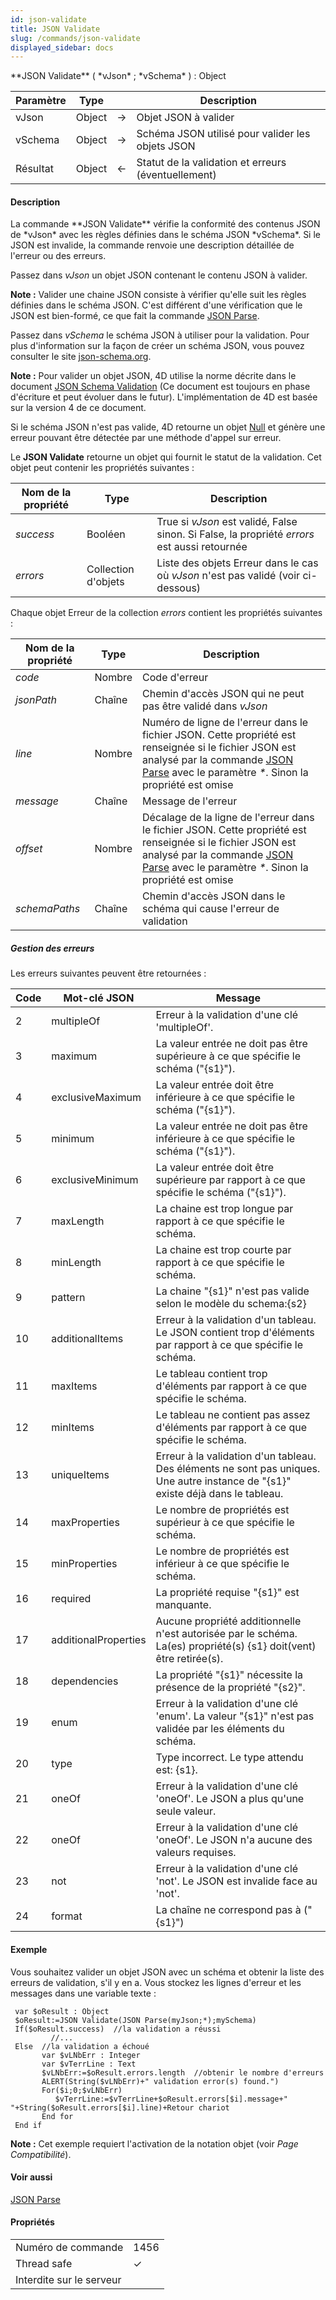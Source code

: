 ```yaml
---
id: json-validate
title: JSON Validate
slug: /commands/json-validate
displayed_sidebar: docs
---
```


<!--REF #_command_.JSON Validate.Syntax-->**JSON Validate** ( *vJson* ; *vSchema* ) : Object<!-- END REF-->
<!--REF #_command_.JSON Validate.Params-->
| Paramètre | Type |  | Description |
| --- | --- | --- | --- |
| vJson | Object | &#8594;  | Objet JSON à valider |
| vSchema | Object | &#8594;  | Schéma JSON utilisé pour valider les objets JSON |
| Résultat | Object | &#8592; | Statut de la validation et erreurs (éventuellement) |

<!-- END REF-->

#### Description 

<!--REF #_command_.JSON Validate.Summary-->La commande **JSON Validate** vérifie la conformité des contenus JSON de *vJson* avec les règles définies dans le schéma JSON *vSchema*.<!-- END REF--> Si le JSON est invalide, la commande renvoie une description détaillée de l'erreur ou des erreurs.

Passez dans *vJson* un objet JSON contenant le contenu JSON à valider.

**Note :** Valider une chaine JSON consiste à vérifier qu'elle suit les règles définies dans le schéma JSON. C'est différent d'une vérification que le JSON est bien-formé, ce que fait la commande [JSON Parse](json-parse.md). 

Passez dans *vSchema* le schéma JSON à utiliser pour la validation. Pour plus d'information sur la façon de créer un schéma JSON, vous pouvez consulter le site [json-schema.org](http://json-schema.org/).

**Note :** Pour valider un objet JSON, 4D utilise la norme décrite dans le document [JSON Schema Validation](https://tools.ietf.org/html/draft-wright-json-schema-validation-00) (Ce document est toujours en phase d'écriture et peut évoluer dans le futur). L'implémentation de 4D est basée sur la version 4 de ce document.

 Si le schéma JSON n'est pas valide, 4D retourne un objet [Null](null.md) et génère une erreur pouvant être détectée par une méthode d'appel sur erreur.

Le **JSON Validate** retourne un objet qui fournit le statut de la validation. Cet objet peut contenir les propriétés suivantes :

| **Nom de la propriété** | **Type**            | **Description**                                                                              |
| ----------------------- | ------------------- | -------------------------------------------------------------------------------------------- |
| *success*               | Booléen             | True si *vJson* est validé, False sinon. Si False, la propriété *errors* est aussi retournée |
| *errors*                | Collection d'objets | Liste des objets Erreur dans le cas où *vJson* n'est pas validé (voir ci-dessous)            |

Chaque objet Erreur de la collection *errors* contient les propriétés suivantes :

| **Nom de la propriété** | **Type** | **Description**                                                                                                                                                                                                       |
| ----------------------- | -------- | --------------------------------------------------------------------------------------------------------------------------------------------------------------------------------------------------------------------- |
| *code*                  | Nombre   | Code d'erreur                                                                                                                                                                                                         |
| *jsonPath*              | Chaîne   | Chemin d'accès JSON qui ne peut pas être validé dans *vJson*                                                                                                                                                          |
| *line*                  | Nombre   | Numéro de ligne de l'erreur dans le fichier JSON. Cette propriété est renseignée si le fichier JSON est analysé par la commande [JSON Parse](json-parse.md) avec le paramètre *\**. Sinon la propriété est omise      |
| *message*               | Chaîne   | Message de l'erreur                                                                                                                                                                                                   |
| *offset*                | Nombre   | Décalage de la ligne de l'erreur dans le fichier JSON. Cette propriété est renseignée si le fichier JSON est analysé par la commande [JSON Parse](json-parse.md) avec le paramètre *\**. Sinon la propriété est omise |
| *schemaPaths*           | Chaîne   | Chemin d'accès JSON dans le schéma qui cause l'erreur de validation                                                                                                                                                   |

##### Gestion des erreurs 

Les erreurs suivantes peuvent être retournées :

| **Code** | **Mot-clé JSON**     | **Message**                                                                                                                      |
| -------- | -------------------- | -------------------------------------------------------------------------------------------------------------------------------- |
| 2        | multipleOf           | Erreur à la validation d'une clé 'multipleOf'.                                                                                   |
| 3        | maximum              | La valeur entrée ne doit pas être supérieure à ce que spécifie le schéma ("{s1}").                                               |
| 4        | exclusiveMaximum     | La valeur entrée doit être inférieure à ce que spécifie le schéma ("{s1}").                                                      |
| 5        | minimum              | La valeur entrée ne doit pas être inférieure à ce que spécifie le schéma ("{s1}").                                               |
| 6        | exclusiveMinimum     | La valeur entrée doit être supérieure par rapport à ce que spécifie le schéma ("{s1}").                                          |
| 7        | maxLength            | La chaine est trop longue par rapport à ce que spécifie le schéma.                                                               |
| 8        | minLength            | La chaine est trop courte par rapport à ce que spécifie le schéma.                                                               |
| 9        | pattern              | La chaine "{s1}" n'est pas valide selon le modèle du schema:{s2}                                                                 |
| 10       | additionalItems      | Erreur à la validation d'un tableau. Le JSON contient trop d'éléments par rapport à ce que spécifie le schéma.                   |
| 11       | maxItems             | Le tableau contient trop d'éléments par rapport à ce que spécifie le schéma.                                                     |
| 12       | minItems             | Le tableau ne contient pas assez d'éléments par rapport à ce que spécifie le schéma.                                             |
| 13       | uniqueItems          | Erreur à la validation d'un tableau. Des éléments ne sont pas uniques. Une autre instance de "{s1}" existe déjà dans le tableau. |
| 14       | maxProperties        | Le nombre de propriétés est supérieur à ce que spécifie le schéma.                                                               |
| 15       | minProperties        | Le nombre de propriétés est inférieur à ce que spécifie le schéma.                                                               |
| 16       | required             | La propriété requise "{s1}" est manquante.                                                                                       |
| 17       | additionalProperties | Aucune propriété additionnelle n'est autorisée par le schéma. La(es) propriété(s) {s1} doit(vent) être retirée(s).               |
| 18       | dependencies         | La propriété "{s1}" nécessite la présence de la propriété "{s2}".                                                                |
| 19       | enum                 | Erreur à la validation d'une clé 'enum'. La valeur "{s1}" n'est pas validée par les éléments du schéma.                          |
| 20       | type                 | Type incorrect. Le type attendu est: {s1}.                                                                                       |
| 21       | oneOf                | Erreur à la validation d'une clé 'oneOf'. Le JSON a plus qu'une seule valeur.                                                    |
| 22       | oneOf                | Erreur à la validation d'une clé 'oneOf'. Le JSON n'a aucune des valeurs requises.                                               |
| 23       | not                  | Erreur à la validation d'une clé 'not'. Le JSON est invalide face au 'not'.                                                      |
| 24       | format               | La chaîne ne correspond pas à ("{s1}")                                                                                           |

#### Exemple 

Vous souhaitez valider un objet JSON avec un schéma et obtenir la liste des erreurs de validation, s'il y en a. Vous stockez les lignes d'erreur et les messages dans une variable texte :

```4d
 var $oResult : Object
 $oResult:=JSON Validate(JSON Parse(myJson;*);mySchema)
 If($oResult.success)  //la validation a réussi
         //...
 Else  //la validation a échoué
       var $vLNbErr : Integer
       var $vTerrLine : Text
       $vLNbErr:=$oResult.errors.length  //obtenir le nombre d'erreurs
       ALERT(String($vLNbErr)+" validation error(s) found.")
       For($i;0;$vLNbErr)
          $vTerrLine:=$vTerrLine+$oResult.errors[$i].message+" "+String($oResult.errors[$i].line)+Retour chariot
       End for
 End if
```

**Note :** Cet exemple requiert l'activation de la notation objet (voir *Page Compatibilité*). 

#### Voir aussi 

  
  
[JSON Parse](json-parse.md)  

#### Propriétés
|  |  |
| --- | --- |
| Numéro de commande | 1456 |
| Thread safe | &check; |
| Interdite sur le serveur ||


